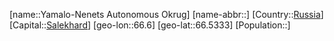 ﻿---
location: [66.5333,66.6]
type: State
tags:
- geo/State


SpocWebEntityId: 37202
isDeleted: false
confidential: public

---
[name::Yamalo-Nenets Autonomous Okrug]
[name-abbr::]
[Country::[Russia](geo/Continent/Europe/Russia.md)]
[Capital::[Salekhard](geo/Continent/Europe/Russia/Salekhard.md)]
[geo-lon::66.6]
[geo-lat::66.5333]
[Population::]

